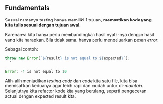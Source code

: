## Fundamentals

Sesuai namanya testing hanya memiliki 1 tujuan,
__memastikan kode yang kita tulis sesuai dengan tujuan awal__.

Karenanya kita hanya perlu membandingkan hasil nyata-nya dengan hasil yang kita harapkan. 
Bila tidak sama, hanya perlu mengeluarkan pesan _error_.

Sebagai contoh:
```js
throw new Error(`${result} is not equal to ${expected}`);
  ^

Error: -4 is not equal to 10
```

Alih-alih menjadikan _testing code_ dan _code_ kita satu file,
kita bisa memisahkan keduanya agar lebih rapi dan mudah untuk di-_maintain_.
Selanjutnya kita refactor kode kita yang berulang, seperti pengecekan actual dengan expected result kita.


